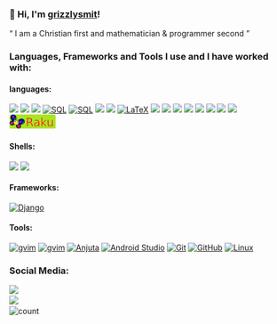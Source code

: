 ### 🤠 Hi, I'm [grizzlysmit](https://www.smit.id.au/)!
&ldquo; I am a Christian first and mathematician & programmer second &rdquo;

### Languages, Frameworks and Tools I use and I have worked with:

#### languages:
[![](https://img.shields.io/badge/-Python-555555?style=round&logo=Python)](https://www.python.org/)
[![](https://img.shields.io/badge/-C-555555?style=round&logo=c)](https://www.cprogramming.com/)
[![](https://img.shields.io/badge/-C++-555555?style=round&logo=C%2B%2B)](https://isocpp.org/)
[![SQL](https://img.shields.io/badge/-SQL-555555?style=round&logo=mariadb)](https://mariadb.org/)
[![SQL](https://img.shields.io/badge/-SQL-555555?style=round&logo=postgresql)](https://www.postgresql.org/)
[![](https://img.shields.io/badge/-Perl-darkblue?style=round&logo=Perl)](https://www.perl.org/)
[![](https://img.shields.io/badge/-Fortran-cyan?style=round&logo=css3)](https://www.fortran.com/)
[![LaTeX](https://img.shields.io/badge/-LaTeX-555555?style=round&logo=latex)](https://www.latex-project.org/)
[![](https://img.shields.io/badge/-Pascal-purple?style=round&logo=https%3A%2F%2Fwww.freepascal.org%2Ffavicon.ico)](https://www.freepascal.org/)
[![](https://img.shields.io/badge/-Delphi-purple?style=round&logo=delphi)](https://en.wikipedia.org/wiki/Delphi_(software))
[![](https://img.shields.io/badge/-Lazarus-purple?style=round&logo=lazarus)](https://www.lazarus-ide.org/)
[![](https://img.shields.io/badge/-Mercury-blue?style=round&logo=mercury)](https://mercurylang.org/)
[![](https://img.shields.io/badge/-Prolog-yellow?style=round&logo=prolog)](http://www.gprolog.org/)
[![](https://img.shields.io/badge/-Lisp-blue?style=round&logo=lisp)](https://lisp-lang.org/)
[![](https://img.shields.io/badge/-Kotlin-purple?style=round&logo=kotlin)](https://kotlinlang.org/)
[![](https://img.shields.io/badge/-Raku-green?style=round&logo=raku)](https://www.raku.org/)
<br>
[![](images/raku-small.png)](https://www.raku.org/)
<br>
#### Shells:

[![](https://img.shields.io/badge/-BASH-black?style=round&logo=bash)](https://www.gnu.org/software/bash/manual/bash.html)
[![](https://img.shields.io/badge/-Elvish-green?style=round&logo=elvish)](https://elv.sh/)
<br>
#### Frameworks:

[![Django](https://img.shields.io/badge/-Django-333333?style=round&logo=django&logoColor=F05032)](https://www.djangoproject.com/)
<br>
#### Tools:

[![gvim](https://img.shields.io/badge/-GVim-111111?style=round&logo=vim)](https://www.vim.org/)
[![gvim](https://img.shields.io/badge/-GVim-111111?style=round&logo=vim)](https://github.com/ycm-core/YouCompleteMe)
[![Anjuta](https://img.shields.io/badge/-YouCompleteMe-blue?style=round&logo=ycm)](https://wiki.gnome.org/Apps/Anjuta)
[![Android Studio](https://img.shields.io/badge/-Android+Studio-111111?style=round&logo=android)](https://developer.android.com/studio/intro)
[![Git](https://img.shields.io/badge/-Git-111111?style=round&logo=git&logoColor=F05032)](https://git-scm.com/)
[![GitHub](https://img.shields.io/badge/-GitHub-111111?style=round&logo=github&logoColor=181717)](https://github.com/)
[![Linux](https://img.shields.io/badge/-Linux-111111?style=round&logo=linux&logoColor=FCC624)](https://www.linux.org/)

<!-- [![](https://img.shields.io/badge/-Raku-lime?style=round&logo=perl6)](https://www.raku.org/) -->

### Social Media:
[![](https://img.shields.io/badge/Facebook-Francis%20Grizzly%20Smit-blue)](https://www.facebook.com/grizzlysmit/)<br>
[![](https://img.shields.io/badge/Instagram-%40grizzlysmit-purple)](https://www.instagram.com/grizzlysmit/)
<br>
![count](https://komarev.com/ghpvc/?username=grizzlysmit)

